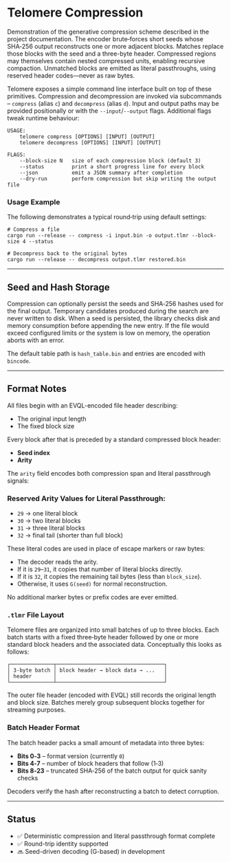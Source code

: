 # Telomere Compression

Demonstration of the generative compression scheme described in the project
documentation. The encoder brute‑forces short seeds whose SHA‑256 output
reconstructs one or more adjacent blocks. Matches replace those blocks with the
seed and a three-byte header. Compressed regions may themselves contain nested
compressed units, enabling recursive compaction. Unmatched blocks are emitted as
literal passthroughs, using reserved header codes—never as raw bytes.

Telomere exposes a simple command line interface built on top of these
primitives. Compression and decompression are invoked via subcommands –
`compress` (alias `c`) and `decompress` (alias `d`). Input and output paths may
be provided positionally or with the `--input`/`--output` flags. Additional
flags tweak runtime behaviour:

```
USAGE:
    telomere compress [OPTIONS] [INPUT] [OUTPUT]
    telomere decompress [OPTIONS] [INPUT] [OUTPUT]

FLAGS:
    --block-size N   size of each compression block (default 3)
    --status         print a short progress line for every block
    --json           emit a JSON summary after completion
    --dry-run        perform compression but skip writing the output file
```

### Usage Example

The following demonstrates a typical round‑trip using default settings:

```
# Compress a file
cargo run --release -- compress -i input.bin -o output.tlmr --block-size 4 --status

# Decompress back to the original bytes
cargo run --release -- decompress output.tlmr restored.bin
```

---

## Seed and Hash Storage

Compression can optionally persist the seeds and SHA‑256 hashes used for the
final output. Temporary candidates produced during the search are never written
to disk. When a seed is persisted, the library checks disk and memory
consumption before appending the new entry. If the file would exceed configured
limits or the system is low on memory, the operation aborts with an error.

The default table path is `hash_table.bin` and entries are encoded with
`bincode`.

---

## Format Notes

All files begin with an EVQL-encoded file header describing:

- The original input length
- The fixed block size

Every block after that is preceded by a standard compressed block header:
- **Seed index**
- **Arity**

The `arity` field encodes both compression span and literal passthrough signals:

### Reserved Arity Values for Literal Passthrough:

- `29` → one literal block  
- `30` → two literal blocks  
- `31` → three literal blocks  
- `32` → final tail (shorter than full block)

These literal codes are used in place of escape markers or raw bytes:
- The decoder reads the arity.
- If it is `29`–`31`, it copies that number of literal blocks directly.
- If it is `32`, it copies the remaining tail bytes (less than `block_size`).
- Otherwise, it uses `G(seed)` for normal reconstruction.

No additional marker bytes or prefix codes are ever emitted.

### `.tlmr` File Layout

Telomere files are organized into small batches of up to three blocks.  Each
batch starts with a fixed three‑byte header followed by one or more standard
block headers and the associated data.  Conceptually this looks as follows:

```
┌──────────────┬───────────────────────────────────┐
│ 3‑byte batch │ block header → block data → ...   │
│ header       │                                   │
└──────────────┴───────────────────────────────────┘
```

The outer file header (encoded with EVQL) still records the original length and
block size.  Batches merely group subsequent blocks together for streaming
purposes.

### Batch Header Format

The batch header packs a small amount of metadata into three bytes:

- **Bits 0‑3** – format version (currently `0`)
- **Bits 4‑7** – number of block headers that follow (1‑3)
- **Bits 8‑23** – truncated SHA‑256 of the batch output for quick sanity checks

Decoders verify the hash after reconstructing a batch to detect corruption.

---

## Status

- ✅ Deterministic compression and literal passthrough format complete
- ✅ Round-trip identity supported
- 🔜 Seed-driven decoding (G-based) in development

